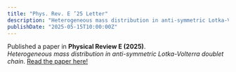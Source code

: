 ```yaml
---
title: "Phys. Rev. E ’25 Letter"
description: "Heterogeneous mass distribution in anti-symmetric Lotka-Volterra doublet chain"
publishDate: "2025-05-15T10:00:00Z"
---
```


Published a paper in **Physical Review E (2025)**.  
*Heterogeneous mass distribution in anti-symmetric Lotka-Volterra doublet chain*. [Read the paper here!](https://journals.aps.org/pre/abstract/10.1103/PhysRevE.111.L022203)
